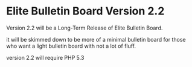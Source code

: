 Elite Bulletin Board Version 2.2
====================

Version 2.2 will be a Long-Term Release of Elite Bulletin Board.

it will be skimmed down to be more of a minimal bulletin board for those who
want a light bulletin board with not a lot of fluff.

version 2.2 will require PHP 5.3

